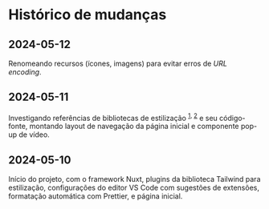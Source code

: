 # Histórico de mudanças

## 2024-05-12

Renomeando recursos (ícones, imagens) para evitar erros de _URL encoding_.

## 2024-05-11

Investigando referências de bibliotecas de estilização
<sup>[1][vuetify-bottomsheet], [2][elementplus-container]</sup> e seu
código-fonte, montando layout de navegação da página inicial e componente pop-up
de vídeo.

[vuetify-bottomsheet]: https://vuetifyjs.com/en/api/v-bottom-sheet/#links
[elementplus-container]: https://element-plus.org/en-US/component/container.html

## 2024-05-10

Início do projeto, com o framework Nuxt, plugins da biblioteca Tailwind para
estilização, configurações do editor VS Code com sugestões de extensões,
formatação automática com Prettier, e página inicial.
